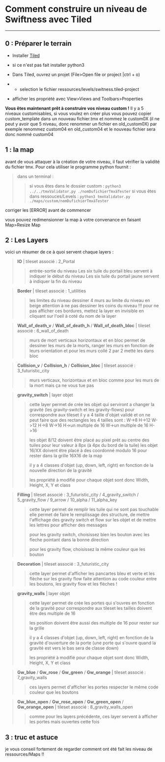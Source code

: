 # Comment construire un niveau de Swiftness avec Tiled

---

## 0 : Préparer le terrain

- Installer [Tiled](https://thorbjorn.itch.io/tiled)
- si ce n'est pas fait installer python3

- Dans Tiled, ouvrez un projet (File>Open file or project |ctrl + o)
- - selection le fichier ressources/levels/switness.tiled-project

- afficher les propriété avec View>Views and Toolbars>Properties

**Vous êtes maintenant prêt à construire vos niveau custom !**
Il y a 5 niveaux customisables, si vous voulez en créer plus vous pouvez copier custom_template dans un nouveau fichier.tmx et nommez le custom0X (il ne peut y avoir que 5 niveau, donc renommer un fichier en old_custom0X)
par exemple renommez custom04 en old_custom04 et le nouveau fichier sera donc nommé custom04

## 1 : la map

avant de vous attaquer à la création de votre niveau, il faut vérifier la validité du fichier tmx. Pour cela utiliser le programme python fournit :

>
> dans un terminal :
> > si vous êtes dans le dossier custom : `python3 ../../tmxValidator.py ./nomDufichierTmxàTester`
> > si vous êtes dans ressouces/Levels : `python3 tmxValidator.py ./maps/custom/nomDufichierTmxàTester`
>

corriger les \[ERROR\] avant de commencer

vous pouvez redimensionner la map à votre convenance en faisant Map>Resize Map

## 2 : Les Layers

voici un résumer de ce à quoi servent chaque layers :

>
> **IO** | tileset associé : 2_Portal
>> entrée-sortie du niveau
>> Les six tuile du portail bleu servent à indiquer le début du niveau
>> Les six tuile du portail jaune servent à indiquer la fin du niveau
>
<!---->
>
> **Border** | tileset associé : 1_utilities
>> les limites du niveau
>> dessiner 4 murs au limite du niveau en beige
>> attention à ne pas dessiner les coins du niveau !!!
>> pour ne pas afficher ces bordures, mettez la layer en invisible en cliquant sur l'oeil à coté du nom de la layer
>
<!---->
>
> **Wall_of_death_v** / **Wall_of_death_h** / **Wall_of_death_bloc** | tileset associé : 6_wall_of_death
>> murs de mort verticaux horizontaux et en bloc
>> permet de dessiner les murs de la morts,
>> ranger les murs en fonction de leurs orientation et pour les murs collé 2 par 2 metté les dans bloc
>
<!---->
>
> **Collision_v** / **Collision_h** / **Collision_bloc** | tileset associé : 3_futuristic_city
>> murs verticaux, horizontaux et en bloc
>> comme pour les murs de la mort mais ça ne vous tue pas
>
<!---->
>
> **gravity_switch** | layer objet
>> cette layer permet de crée les objet qui serviront a changer la gravité (les gravity-switch et les gravity-flows)
>> pour correspondre aux tileset il y a 4 taille d'objet validé et on ne peut faire que des rectangles
>> les 4 tailles sont :
>> W->8 H->12
>> W->12 H->8
>> W->16 H->un multiple de 16
>> W->un multiple de 16 H->16
>>
>> les objet 8/12 doivent être placé au pixel prêt au centre des tuiles pour leur valeur à 8px (à 4px du bord de la tuile)
>> les objet 16/XX doivent être placé à des coordonné modulo 16 pour rester dans la grille 16X16 de la map
>>
>> il y a 4 classes d'objet (up, down, left, right) en fonction de la nouvelle direction de la gravité
>>
>> les propriété à modifié pour chaque objet sont donc Width, Height, X, Y et class
>
<!---->
>
> **Filling** | tileset associé : 3_futuristic_city / 4_gravity_switch / 5_gravity_flow / 9_arrow / 10_alpha / 11_alpha_key
>> cette layer permet de remplir les tuile qui ne sont pas touchable
>> elle permet de faire le remplissage des structure, de mettre l'affichage des gravity switch et flow sur les objet
>> et de mettre les lettres pour afficher des messages
>>
>> pour les gravity switch, choisissez bien les bouton avec les fleche pointant dans la bonne direction
>>
>> pour les gravity flow, choisissez la même couleur que les bouton
>
<!---->
>
> **Decoration** | tileset associé : 3_futuristic_city
>> cette layer permet d'afficher les pancartes bleu et verte et les flèche sur les gravity flow
>> faite attention au code couleur entre les boutons, les gravity flow et les flèches !
>
<!---->
>
> **gravity_walls** | layer objet
>> cette layer permet de crée les portes qui s'ouvres en fonction de la gravité
>> pour correspondre aux tileset les tailles doivent être des multiple de 16
>>
>> les position doivent être aussi des multiple de 16 pour rester sur la grille
>>
>> il y a 4 classes d'objet (up, down, left, right) en fonction de la gravité d'ouverture de la porte (une porte qui s'ouvre quand la gravité est vers le bas sera de classe down)
>>
>> les propriété à modifié pour chaque objet sont donc Width, Height, X, Y et class
>
<!---->
>
> **Gw_blue** / **Gw_rose** / **Gw_green** / **Gw_orange** | tileset associé : 7_gravity_walls
>> ces layers permet d'afficher les portes
>> respecter le même code couleur que les boutons
>
<!---->
>
> **Gw_blue_open** / **Gw_rose_open** / **Gw_green_open** / **Gw_orange_open** | tileset associé : 8_gravity_walls_open
>> comme pour les layers précédente, ces layer servent à afficher les portes mais ouvertes cette fois
>

## 3 : truc et astuce

je vous conseil fortement de regarder comment ont été fait les niveau de ressources/Maps !!
